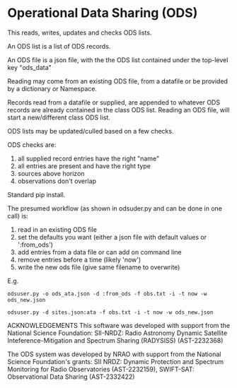 # Operational Data Sharing (ODS)

This reads, writes, updates and checks ODS lists.

An ODS list is a list of ODS records.

An ODS file is a json file, with the the ODS list contained under the top-level key "ods_data"

Reading may come from an existing ODS file, from a datafile or be provided by a dictionary or Namespace.

Records read from a datafile or supplied, are appended to whatever ODS records are already contained in the class ODS list.
Reading an ODS file, will start a new/different class ODS list.

ODS lists may be updated/culled based on a few checks.

ODS checks are:
1. all supplied record entries have the right "name"
2. all entries are present and have the right type
3. sources above horizon
4. observations don't overlap

Standard pip install.

The presumed workflow (as shown in odsuder.py and can be done in one call) is:
1. read in an existing ODS file
2. set the defaults you want (either a json file with default values or ':from_ods')
3. add entries from a data file or can add on command line
4. remove entries before a time (likely 'now')
5. write the new ods file (give same filename to overwrite)

E.g.

`odsuser.py -o ods_ata.json -d :from_ods -f obs.txt -i -t now -w ods_new.json`

`odsuser.py -d sites.json:ata -f obs.txt -i -t now -w ods_new.json`

ACKNOWLEDGEMENTS
This software was developed with support from the National Science Foundation:
SII-NRDZ: Radio Astronomy Dynamic Satellite Inteference-Mitigation and Spectrum Sharing (RADYSISS) (AST-2232368)

The ODS system was developed by NRAO with support from the National Science Foundation's grants:
SII NRDZ: Dynamic Protection and Spectrum Monitoring for Radio Observatories (AST-2232159),
SWIFT-SAT: Observational Data Sharing (AST-2332422)